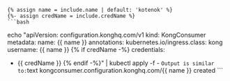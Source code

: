     {% assign name = include.name | default: 'kotenok' %}
    {%- assign credName = include.credName %}
    ```bash
   echo "apiVersion: configuration.konghq.com/v1
   kind: KongConsumer
   metadata:
    name: {{ name }}
    annotations:
      kubernetes.io/ingress.class: kong
   username: {{ name }}
   {% if credName -%}
   credentials:
   - {{ credName }}
   {% endif -%}" | kubectl apply -f -
    ```
    Output is similar to:
    ```text
    kongconsumer.configuration.konghq.com/{{ name }} created
    ```
